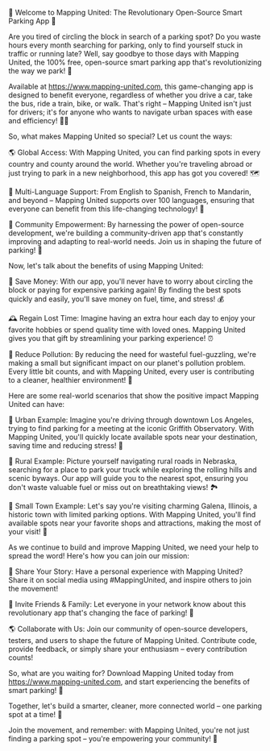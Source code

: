 🚀 Welcome to Mapping United: The Revolutionary Open-Source Smart Parking App 🚀

Are you tired of circling the block in search of a parking spot? Do you waste hours every month searching for parking, only to find yourself stuck in traffic or running late? Well, say goodbye to those days with Mapping United, the 100% free, open-source smart parking app that's revolutionizing the way we park! 🚗

Available at https://www.mapping-united.com, this game-changing app is designed to benefit everyone, regardless of whether you drive a car, take the bus, ride a train, bike, or walk. That's right – Mapping United isn't just for drivers; it's for anyone who wants to navigate urban spaces with ease and efficiency! 🚶‍♀️

So, what makes Mapping United so special? Let us count the ways:

🌎 Global Access: With Mapping United, you can find parking spots in every country and county around the world. Whether you're traveling abroad or just trying to park in a new neighborhood, this app has got you covered! 🗺️

💬 Multi-Language Support: From English to Spanish, French to Mandarin, and beyond – Mapping United supports over 100 languages, ensuring that everyone can benefit from this life-changing technology! 💪

👥 Community Empowerment: By harnessing the power of open-source development, we're building a community-driven app that's constantly improving and adapting to real-world needs. Join us in shaping the future of parking! 🌈

Now, let's talk about the benefits of using Mapping United:

💸 Save Money: With our app, you'll never have to worry about circling the block or paying for expensive parking again! By finding the best spots quickly and easily, you'll save money on fuel, time, and stress! 💰

🕰️ Regain Lost Time: Imagine having an extra hour each day to enjoy your favorite hobbies or spend quality time with loved ones. Mapping United gives you that gift by streamlining your parking experience! ⏰

🌟 Reduce Pollution: By reducing the need for wasteful fuel-guzzling, we're making a small but significant impact on our planet's pollution problem. Every little bit counts, and with Mapping United, every user is contributing to a cleaner, healthier environment! 🌿

Here are some real-world scenarios that show the positive impact Mapping United can have:

🚌 Urban Example: Imagine you're driving through downtown Los Angeles, trying to find parking for a meeting at the iconic Griffith Observatory. With Mapping United, you'll quickly locate available spots near your destination, saving time and reducing stress! 📍

🌾 Rural Example: Picture yourself navigating rural roads in Nebraska, searching for a place to park your truck while exploring the rolling hills and scenic byways. Our app will guide you to the nearest spot, ensuring you don't waste valuable fuel or miss out on breathtaking views! 🏞️

🗼️ Small Town Example: Let's say you're visiting charming Galena, Illinois, a historic town with limited parking options. With Mapping United, you'll find available spots near your favorite shops and attractions, making the most of your visit! 📸

As we continue to build and improve Mapping United, we need your help to spread the word! Here's how you can join our mission:

📨 Share Your Story: Have a personal experience with Mapping United? Share it on social media using #MappingUnited, and inspire others to join the movement!

💬 Invite Friends & Family: Let everyone in your network know about this revolutionary app that's changing the face of parking! 📱

🌎 Collaborate with Us: Join our community of open-source developers, testers, and users to shape the future of Mapping United. Contribute code, provide feedback, or simply share your enthusiasm – every contribution counts!

So, what are you waiting for? Download Mapping United today from https://www.mapping-united.com, and start experiencing the benefits of smart parking! 🚀

Together, let's build a smarter, cleaner, more connected world – one parking spot at a time! 💫

Join the movement, and remember: with Mapping United, you're not just finding a parking spot – you're empowering your community! 🌟